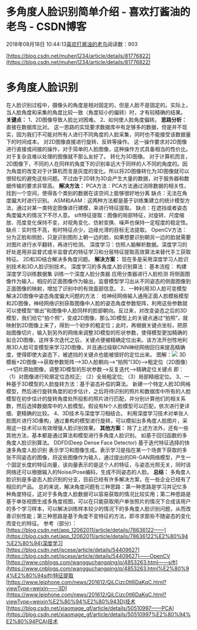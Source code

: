 
# 多角度人脸识别简单介绍 - 喜欢打酱油的老鸟 - CSDN博客


2018年08月18日 10:44:13[喜欢打酱油的老鸟](https://me.csdn.net/weixin_42137700)阅读数：903


[https://blog.csdn.net/muhen1234/article/details/81776822](https://blog.csdn.net/muhen1234/article/details/81776822)

# 多角度人脸识别
在人脸识别过程中，摄像头的角度是相对固定的，但是人脸不是固定的。实际上，当人脸角度和采集的角度比较一致（角度较小的偏转）时，才有较精确的结果。
**关键点：**
1、2D图像导致人脸比对困难。
2、如何使人脸角度偏转。
**思路分析：**
直接在数据库比对。
这一思路的实现要求数据库中有足够多的数据，但是并不现实，因为我们不可能对所有人进行不同角度的人脸采集，同时也不能接受该数据量下的时间成本。
对2D图像直接进行旋转、反转等操作。
这一操作要求对2D图像进行直接或间接的操作，对于简单的人脸图像，这种操作方式具备相当的性价比。对于复杂且难以处理的图像就不那么友好了。
转化为3D图像。
对于计算机而言，2D图像下，不同的人在同样的角度下的识别率远大于同样的人不同的角度的。因为角度的改变对于计算机而言是灰度的变化。所以将2D图像转化为3D图像就可以很轻松的避免这些问题。不过由于2D转为3D会产生大量的数据，对于服务器和数据传输的要求非常高。
**解决方法：**
PCA方法：PCA方法通过消除数据的相关性，找到一个空间，使得各个类别的数据在该空间上能够很好地分离
缺点：无法在角度偏大时进行识别。
ASM和AAM：这两种方法都是基于训练集建立的统计模型方法，通过对某一类特定图像进行建模，来进行特征提取。
缺点：在遮挡或者姿态角度偏大的情况下不尽人意。
sift特征提取：图像的局部特征，对旋转、尺度缩放、亮度变化保持不变，对视角变化、仿射变换、噪声也保持一定程度的稳定性。
缺点：实时性不高，有时特征点少，边缘光滑的目标无法提取。
OpenCV方法：分为正脸和侧脸，只是识别图形上朝一边的脸，如果想要识别朝另一边的脸就需要对图片进行水平翻转，再进行检测。
深度学习：仿照人脑解析数据。深度学习的好处是用非监督式或半监督式的特征学习和分层特征提取高效算法来替代手工获取特征。
2D和3D结合解决多角度问题。
**解决方案：**
现在多是采用深度学习人脸识别技术和3D人脸识别技术。
深度学习的多角度人脸识别算法：
基本流程：
构建深度学习训练数据集
训练一个深度人脸分类器
应用分类器进行人脸检测
将侧面图像作为输入，相应的正面图像作为输出，监督模型学习出从不同姿态的侧面图像到正面图像的映射，增加了识别中的有效面部信息。
2、一种利用3D人脸可变模型解决2D图像中姿态角度偏大问题的方法：
给神经网络输入通用正面人脸模板模型和2D图像，神经网络识别获取图像中人脸的姿态角度参数矩阵，利用这些参数就可以使模型“做出”和图像中人脸同样的脸部朝向。反过来，对改变姿态之后的3D模型，我们给它“拍个照”，变成2D图像，那么3D模型上的关键点通过“拍照”，就映射到2D图像上来了，得到一个初步的粗定位；此时，再根据关键点坐标，把原始图像切片，输入到另外的网络来调整3D模型的形状参数，使得模型更加精确的拟合2D图像，这样多次迭代之后，关键点便被精确定位出来。该方法开创性地利用3D人脸可变模型来学习2D图像，并且通过级联CNN神经网络回归来提高精确度，使得即使大姿态下，被遮挡的关键点也能被很好的定位出来。
图解：![](https://img-blog.csdn.net/20180817141430613?watermark/2/text/aHR0cHM6Ly9ibG9nLmNzZG4ubmV0L211aGVuMTIzNA==/font/5a6L5L2T/fontsize/400/fill/I0JBQkFCMA==/dissolve/70)
3D模板+2D图像—>获取参数矩阵—>3D人脸朝向—>“拍照”(3D)—>粗定位（2D图像）—>切片原始图像，调整3D模型的形状参数—>反复迭代—>精确定位关键点
即：
（1）对图像进行轮廓定位态校正;
（2）全局粗定位;
（3）局部精细定位。
3、一种基于3D模型的人脸旋转方法：基于姿态补偿的算法。
新建一个特定人脸3D网格模型，然后进行旋转角度的初步估计，之后将待识别的照片和数据库中所有的人脸模型在初步估计的旋转角度处所投影的照片进行匹配，并分别计算他们的相关系数，然后选择数据库中的人脸模型。假设有N个人脸模型可以匹配，依次进行更详细、更精确的比较。
4、3D技术与深度学习相结合。
利用深度学习技术对单张人脸图片进行3D重构，通过重构的模型进行旋转，可以模拟出多角度人脸图片，采用这一技术可以有效增强人脸识别效果。
**其他方案：**
除了上述方法外，还有一些其他方法，基本都是通过算法和模型进行多角度人脸识别。
如基于回归函数的多角度人脸识别算法。
DDFD(Deep Dense Face Detector)
基于迭代特征选择的快速多角度人脸识别
表示学习和图像生成。表示学习是指在某一个场景下获取的多张不同姿态的图像，将这些图像作为输入，通过提出的DR-GAN网络模型，产生一个固定长度的特征向量，该向量表示的是这个人的特征，与姿态光照无关，同时该网络还可以根据输入的Noise/Pose编码，生成不同姿态的人脸。
**总结：**
多角度人脸识别是多姿态人脸识别的分支，目前已经有许多解决方案，在一些企业已经有了相应的产品。
总的来说，解决角度问题有三种思路：第一种思路是学习并记忆多种角度特征，这对于多角度人脸数据可以容易获取的情况比较实用；第二种思路是基于单张视图生成多角度视图，可以在只能获取用户单张照片的情况下合成该用户的多个学习样本，可以解决训练样本较少的情况下的多角度人脸识别问题，从而改善识别性能；第三种思路是基于角度不变特征的方法，即寻求那些不随姿态的变化而变化的特征。
参考（部分）：
[https://blog.csdn.net/app_12062011/article/details/78636122——](https://blog.csdn.net/app_12062011/article/details/78636122%E2%80%94%E2%80%94)深度学习
[https://blog.csdn.net/jscese/article/details/54409627](https://blog.csdn.net/jscese/article/details/54409627)——OpenCV
[https://www.cnblogs.com/wangguchangqing/p/4853263.html——sift](https://www.cnblogs.com/wangguchangqing/p/4853263.html%E2%80%94%E2%80%94sift)特征提取
[https://www.leiphone.com/news/201612/QiLCizc0tl6DaKqC.html?viewType=weixin——3D](https://www.leiphone.com/news/201612/QiLCizc0tl6DaKqC.html?viewType=weixin%E2%80%94%E2%80%943D)技术
[https://blog.csdn.net/xiaomage_gf/article/details/50510997——PCA](https://blog.csdn.net/xiaomage_gf/article/details/50510997%E2%80%94%E2%80%94PCA)技术

